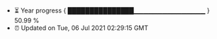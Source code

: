 - ⏳ Year progress { ███████████████▁▁▁▁▁▁▁▁▁▁▁▁▁▁▁ } 50.99 %
- ⏰ Updated on Tue, 06 Jul 2021 02:29:15 GMT

